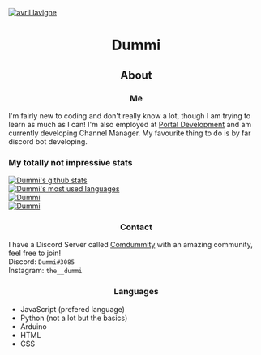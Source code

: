 [![avril lavigne](https://www.morecore.de/wp-content/uploads/avril-lavigne-love-sux-cover-artwork-01-2022.jpg)](https://www.google.com/url?sa=i&url=https%3A%2F%2Fwww.morecore.de%2Fnews%2Favril-lavigne-kuendigt-neues-album-love-sux-an-neue-single-mit-blackbear%2F&psig=AOvVaw0SrU65Xnc2swLwxXlcrnGa&ust=1642983587670000&source=images&cd=vfe&ved=0CAsQjRxqFwoTCLiyz_3MxvUCFQAAAAAdAAAAABAO "Avril Lavigne")

# <p align="center">Dummi</p>

## <p align="center">About</p>
### <p align="center">Me</p>
 I'm fairly new to coding and don't really know a lot, though I am trying to learn as much as I can! I'm also employed at [Portal Development](https://discord.gg/GPvsMz4YVb) and am currently developing Channel Manager. My favourite thing to do is by far discord bot developing.

### My totally not impressive stats
[![Dummi's github stats](https://github-readme-stats.vercel.app/api?username=TheDummi)](https://github.com/TheDummi/github-readme-stats)<br>
[![Dummi's most used languages](https://github-readme-stats.vercel.app/api/top-langs/?username=TheDummi)](https://github-readme-stats.vercel.app/api/top-langs/github-readme-stats)<br>
[![Dummi](https://github-readme-stats.vercel.app/api/pin/?username=TheDummi)](https://github-readme-stats.vercel.app/api/pin/?username=TheDummi)<br>
[![Dummi](https://github-readme-stats.vercel.app/api/wakatime/?username=TheDummi)](https://github-readme-stats.vercel.app/api/wakatime/?username=TheDummi)
### <p align="center">Contact</p>
 I have a Discord Server called [Comdummity](https://discord.gg/tWFDYBj9ZC) with an amazing community, feel free to join!  
 Discord: `Dummi#3085`  
 Instagram: `the__dummi`  
 
### <p align="center">Languages</p>
  - JavaScript (prefered language)<br>
  - Python (not a lot but the basics)<br>
  - Arduino<br>
  - HTML<br>
  - CSS<br>
